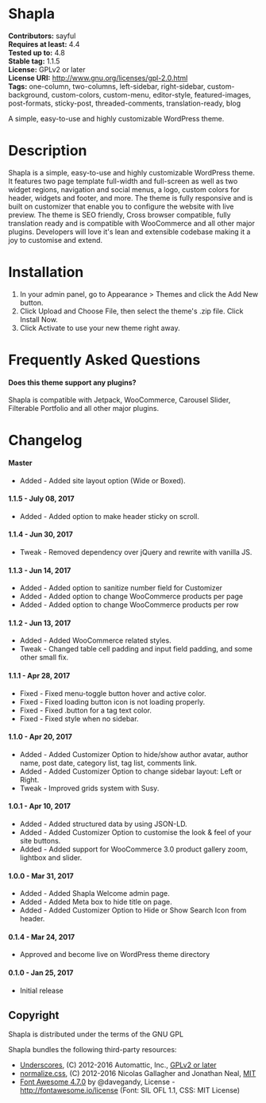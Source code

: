 # Shapla

**Contributors:** sayful  
**Requires at least:** 4.4  
**Tested up to:** 4.8  
**Stable tag:** 1.1.5  
**License:** GPLv2 or later  
**License URI:** http://www.gnu.org/licenses/gpl-2.0.html  
**Tags:** one-column, two-columns, left-sidebar, right-sidebar, custom-background, custom-colors, custom-menu, editor-style, featured-images, post-formats, sticky-post, threaded-comments, translation-ready, blog

A simple, easy-to-use and highly customizable WordPress theme.

# Description

Shapla is a simple, easy-to-use and highly customizable WordPress theme. It features two page template full-width and full-screen as well as two widget regions, navigation and social menus, a logo, custom colors for header, widgets and footer, and more. The theme is fully responsive and is built on customizer that enable you to configure the website with live preview. The theme is SEO friendly, Cross browser compatible, fully translation ready and is compatible with WooCommerce and all other major plugins. Developers will love it's lean and extensible codebase making it a joy to customise and extend.

# Installation

1. In your admin panel, go to Appearance > Themes and click the Add New button.
2. Click Upload and Choose File, then select the theme's .zip file. Click Install Now.
3. Click Activate to use your new theme right away.

# Frequently Asked Questions

#### Does this theme support any plugins?
Shapla is compatible with Jetpack, WooCommerce, Carousel Slider, Filterable Portfolio and all other major plugins.

# Changelog

#### Master
* Added - Added site layout option (Wide or Boxed).

#### 1.1.5 - July 08, 2017
* Added - Added option to make header sticky on scroll.

#### 1.1.4 - Jun 30, 2017
* Tweak - Removed dependency over jQuery and rewrite with vanilla JS.

#### 1.1.3 - Jun 14, 2017
* Added - Added option to sanitize number field for Customizer
* Added - Added option to change WooCommerce products per page
* Added - Added option to change WooCommerce products per row

#### 1.1.2 - Jun 13, 2017
* Added - Added WooCommerce related styles.
* Tweak - Changed table cell padding and input field padding, and some other small fix.

#### 1.1.1 - Apr 28, 2017
* Fixed - Fixed menu-toggle button hover and active color.
* Fixed - Fixed loading button icon is not loading properly.
* Fixed - Fixed .button for a tag text color.
* Fixed - Fixed style when no sidebar.

#### 1.1.0 - Apr 20, 2017
* Added - Added Customizer Option to hide/show author avatar, author name, post date, category list, tag list, comments link.
* Added - Added Customizer Option to change sidebar layout: Left or Right.
* Tweak - Improved grids system with Susy.

#### 1.0.1 - Apr 10, 2017
* Added - Added structured data by using JSON-LD.
* Added - Added Customizer Option to customise the look & feel of your site buttons.
* Added - Added support for WooCommerce 3.0 product gallery zoom, lightbox and slider.

#### 1.0.0 - Mar 31, 2017
* Added - Added Shapla Welcome admin page.
* Added - Added Meta box to hide title on page.
* Added - Added Customizer Option to Hide or Show Search Icon from header.

#### 0.1.4 - Mar 24, 2017
* Approved and become live on WordPress theme directory

#### 0.1.0 - Jan 25, 2017
* Initial release

## Copyright

Shapla is distributed under the terms of the GNU GPL

Shapla bundles the following third-party resources:

* [Underscores](http://underscores.me/), (C) 2012-2016 Automattic, Inc., [GPLv2 or later](https://www.gnu.org/licenses/gpl-2.0.html)
* [normalize.css](http://necolas.github.io/normalize.css/), (C) 2012-2016 Nicolas Gallagher and Jonathan Neal, [MIT](http://opensource.org/licenses/MIT)
* [Font Awesome 4.7.0](http://fontawesome.io) by @davegandy, License - http://fontawesome.io/license (Font: SIL OFL 1.1, CSS: MIT License)
